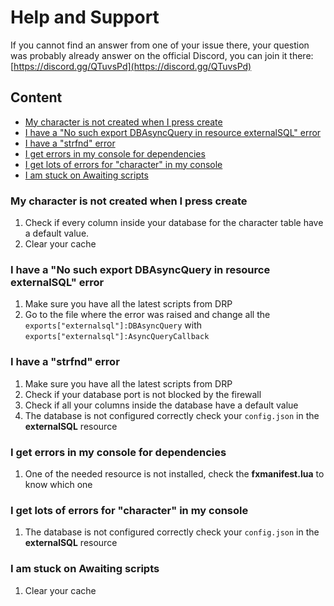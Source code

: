 # Help and Support

If you cannot find an answer from one of your issue there, your question was probably already answer on the official Discord, you can join it there: [https://discord.gg/QTuvsPd](https://discord.gg/QTuvsPd)

## Content

- [My character is not created when I press create](https://github.com/OfficialDarkzy/DRP-Core/wiki/Help-and-Support#connection-failed-couldnt-load-resource-databaseapi-)
- [I have a "No such export DBAsyncQuery in resource externalSQL" error](https://github.com/OfficialDarkzy/DRP-Core/wiki/Help-and-Support#i-have-a-no-such-export-dbasyncquery-in-resource-externalsql-error)
- [I have a "strfnd" error](https://github.com/OfficialDarkzy/DRP-Core/wiki/Help-and-Support#i-have-a-strfnd-error)
- [I get errors in my console for dependencies](https://github.com/OfficialDarkzy/DRP-Core/wiki/Help-and-Support#i-get-errors-in-my-console-for-dependencies)
- [I get lots of errors for "character" in my console](https://github.com/OfficialDarkzy/DRP-Core/wiki/Help-and-Support#i-get-lots-of-errors-for-character-in-my-console)
- [I am stuck on Awaiting scripts](https://github.com/OfficialDarkzy/DRP-Core/wiki/Help-and-Support#i-am-stuck-on-awaiting-scripts)

### My character is not created when I press create

1. Check if every column inside your database for the character table have a default value.
2. Clear your cache

### I have a "No such export DBAsyncQuery in resource externalSQL" error

1. Make sure you have all the latest scripts from DRP
2. Go to the file where the error was raised and change all the `exports["externalsql"]:DBAsyncQuery` with `exports["externalsql"]:AsyncQueryCallback`

### I have a "strfnd" error

1. Make sure you have all the latest scripts from DRP
2. Check if your database port is not blocked by the firewall
3. Check if all your columns inside the database have a default value
4. The database is not configured correctly check your `config.json` in the **externalSQL** resource

### I get errors in my console for dependencies

1. One of the needed resource is not installed, check the **fxmanifest.lua** to know which one

### I get lots of errors for "character" in my console

1. The database is not configured correctly check your `config.json` in the **externalSQL** resource

### I am stuck on Awaiting scripts

1. Clear your cache